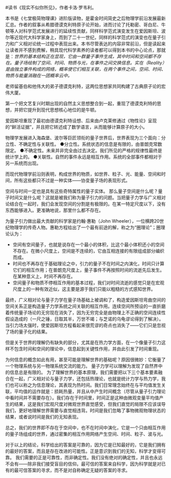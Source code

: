 #读书《现实不似你所见》，作者卡洛·罗韦利。

本书是《七堂极简物理课》进阶版读物，是霍金时间简史之后物理学前沿发展最新汇总。作者的叙事从希腊德谟克利特原子论开始，进而讨论了托勒密、哥白尼、牛顿等人对科学范式发展进行的延续性贡献，同样科学范式演变发生在爱因斯坦、波尔等近现代大科学家身上，而到了二十一世纪，同样的科学范式的演变也在量子引力和广义相对论统一过程中表现出来。本书尽管表达的内容非常前沿，但是读起来让读者并不感到费解，稍具现代科学素养的读者都可以得到本书的中心论点，那就是：*世界的基本结构正在显现，它由一群量子事件生成，其中时间和空间都不存在。量子场绘制了空间、时间、物质与光，在事件之间交换信息。实在（Reality）是由独立事件构成的网络，概率使它们相互关联，在两个事件之间，空间、时间、物质与能量消融在一团概率云中。*

老师留基伯和他伟大的弟子德谟克利特，这两位思想家共同构建了古典原子论的宏伟大厦。

第一个把文艺复兴时期出现的自然主义思想整合到一起，重现了德谟克利特的思想，并把它提升到现代思想核心地位的是牛顿。

爱因斯坦重现了最初由德谟克利特设想、后来由卢克莱修通过《物性论》呈现的“鲜活证据”，并且把它转述成了数学语言，从而能够计算原子的大小。

物理学发展进入海森堡、波尔等巨匠领衔的量子世界后，世界表现为三个面向：分立性、不确定性与关联性。
●分立性。系统状态的信息是有限的，由普朗克常数限定。 
●不确定性。未来并非完全由过去决定。我们所见的严格的规律性最终是统计学上的。 
●关联性。自然的事件永远是相互作用。系统的全部事件都相对于另一系统而出现。 

而现代物理学前沿则表明，构成世界的物质，如世界、粒子、光、能量、空间和时间，所有这些都只不过是一种实体——协变量子场的表现形式。

空间与时间一定也是具有这些奇特属性的量子实体。 那么量子空间是什么呢？量子时间又是什么呢？这就是被我们称为量子引力的问题。当把量子力学与广义相对论结合在一起时，我们会发现空间的分割是有极限的。在某一特定尺度以下，没有东西能够进入。更准确地说，那里什么都不存在。

为量子引力做出最大贡献的科学家是约翰·惠勒（John Wheeler），一位横跨20世纪物理学的传奇人物。惠勒方程给出了一个最有前途的解，称之为“圈理论”；圈理论认为：
 - 空间有空间量子，也就是说存在一个最小的体积，比这个最小体积还小的空间不存在。在微小尺度上，空间是不连续的，它由互相连接的有限组成部分编织而成。
 - 时间也不再存在于基础理论之中，引力的量子不在时间之内演化，时间只计算它们的相互作用；在普朗克尺度上，量子事件不再按照时间的流逝先后发生。在某种意义上，时间不再存在。
 - 空间量子和物质不停相互作用的基本过程，我们对时间流逝的感觉只是在宏观尺度上的一种有效近似，这主要是源于我们只能以粗糙的方式感知世界。

最终，广义相对论与量子力学在量子场基础上被调和了，构造爱因斯坦弯曲空间的空间关系正是构造量子力学系统之间关联的相互作用。连续空间所预设的一直折磨着传统量子场论的无穷现在消失了，因为无穷完全是由物理上不正确的空间连续性假设造成的（一尺之锤，日取其半，万世不竭；与芝诺的乌龟谬论得到了解决）。当引力场太强时，使爱因斯坦方程看起来很荒谬的奇点也消失了——它们只是忽视了场的量子化的结果。

但是关于世界的理解仍有缺失的部分，尤其是在热力学方面，在一个像量子引力这样不包含时间和空间的理论中，信息起到关键性作用，并由此引发了时间重现。

为何信息的概念如此有用，甚至可能是理解世界的基础呢？原因很微妙：它衡量了一个物理系统与另一物理系统交流的能力。
量子力学可以理解为发现了自然界中的信息总是有限的。 为了理解世界的基本原理，我们需要把以下三个基本要素融合在一起，广义相对论与量子力学，还包括热理论，也就是统计力学与热力学，我们也可以称之为信息理论，其表现为热时间。我们日常理念始终在与平均值发生关联，平均值的运作就是：损耗热量，并且从中产生时间概念（尽管从量子引力理论中看时间并不需要存在）。我们存在于时间里，时间正是这种由微观变量平均值产生的结果，这是我们宏观尺度对微观世界直觉感受，但我们直觉的局限不应该误导我们，更好地理解世界需要与直觉相违背。时间是我们忽略了事物微观物理状态的结果，或者说时间是我们的无知表现。

总之，我们的世界即不存在于空间中，也不在时间中演化，它是一个只由相互作用的量子场组成的世界，通过密集的相互作用网络产生空间、时间、粒子、波与光。

对于以上的结论，科学给出的答案是可靠的，因为它是已知最好的，它是我们拥有的最好的答案，而且是存在改进的可能性。正是意识到我们的无知，科学才变得可靠。 我们需要的正是可靠性，而非确定性。我们没有绝对的确定性，并且也永远不会有——除非我们接受盲目的信仰。最可信的答案来自科学，因为科学就是对已有的最可信答案的寻求，而不是对自称确定无疑的答案的寻求。